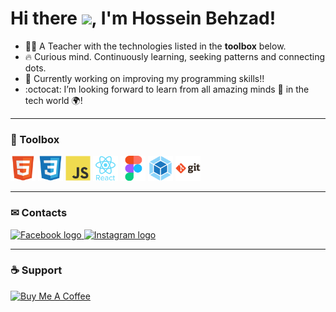 # Hi there <img src="https://raw.githubusercontent.com/MartinHeinz/MartinHeinz/master/wave.gif" width="10px"/>, I'm Hossein Behzad!

- 👨‍💻 A Teacher with the technologies listed in the **toolbox** below.
- 🔥 Curious mind. Continuously learning, seeking patterns and connecting dots.
- 🔭 Currently working on improving my programming skills!!
- :octocat: I’m looking forward to learn from all amazing minds 🧠 in the tech world 🌍!

---

### 🧰 Toolbox

<img
  src="https://github.com/devicons/devicon/blob/master/icons/html5/html5-original.svg"
  alt="Html5 logo"
  width="40px"
  height="40px"
/>
<img
  src="https://github.com/devicons/devicon/blob/master/icons/css3/css3-original.svg"
  alt="Css logo"
  width="40px"
  height="40px"
/>
<img
  src="https://github.com/devicons/devicon/blob/master/icons/javascript/javascript-original.svg"
  alt="JavaScript logo"
  width="40px"
  height="40px"
/>
<img
  src="https://github.com/devicons/devicon/blob/master/icons/react/react-original-wordmark.svg"
  alt="React.Js logo"
  width="40px"
  height="40px"
  />
<img
  src="https://github.com/devicons/devicon/blob/master/icons/figma/figma-original.svg"
  alt="Figma logo"
  width="40px"
  height="40px"
/>
<img
  src="https://github.com/devicons/devicon/blob/master/icons/webpack/webpack-original.svg"
  alt="Figma logo"
  width="40px"
  height="40px"
/>
<img
  src="https://github.com/devicons/devicon/blob/master/icons/git/git-original-wordmark.svg"
  alt="Git logo"
  width="40px"
  height="40px"
/>

---

### ✉ Contacts

<a href="https://www.linkedin.com/in/hossein-behzad-046721210/" target="_blank">
  <img
    src="https://cdn.worldvectorlogo.com/logos/linkedin-icon-2.svg"
    alt="Facebook logo"
    width="40px"
    height="40px"
  />
</a>
<a href="https://www.instagram.com/codewithbehzad/" target="_blank">
  <img
    src="https://cdn.worldvectorlogo.com/logos/instagram-2-1.svg"
    alt="Instagram logo"
    width="40px"
    height="40px"
  />
</a>

---

### ☕ Support

<a href="https://www.buymeacoffee.com/hosseinbehzad" target="_blank">
  <img src="https://cdn.buymeacoffee.com/buttons/v2/default-yellow.png" alt="Buy Me A Coffee" height="60px" width="217px" />
</a>
